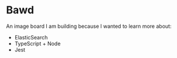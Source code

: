 # Bawd

An image board I am building because I wanted to learn more about:
 - ElasticSearch
 - TypeScript + Node
 - Jest
